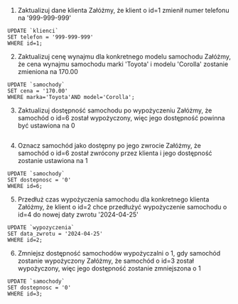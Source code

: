 1. Zaktualizuj dane klienta 
Załóżmy, że klient o id=1 zmienił numer telefonu na '999-999-999'  
```
UPDATE `klienci`
SET telefon = '999-999-999'
WHERE id=1;
```
2. Zaktualizuj cenę wynajmu dla konkretnego modelu samochodu
Załóżmy, że cena wynajmu samochodu marki 'Toyota' i modelu 'Corolla' zostanie zmieniona na 170.00  
```
UPDATE `samochody`
SET cena = '170.00'
WHERE marka='Toyota'AND model='Corolla';
```
3. Zaktualizuj dostępność samochodu po wypożyczeniu
Załóżmy, że samochód o id=6 został wypożyczony, więc jego dostępność powinna być ustawiona na 0  
```

```
4. Oznacz samochód jako dostępny po jego zwrocie
Załóżmy, że samochód o id=6 został zwrócony przez klienta i jego dostępność zostanie ustawiona na 1  
```
UPDATE `samochody`
SET dostepnosc = '0'
WHERE id=6;
```
5. Przedłuż czas wypożyczenia samochodu dla konkretnego klienta
Załóżmy, że klient o id=2 chce przedłużyć wypożyczenie samochodu o id=4 do nowej daty zwrotu '2024-04-25'  
```
UPDATE `wypozyczenia`
SET data_zwrotu = '2024-04-25' 
WHERE id=2;
```
6. Zmniejsz dostępność samochodów wypożyczalni o 1, gdy samochód zostanie wypożyczony
Załóżmy, że samochód o id=3 został wypożyczony, więc jego dostępność zostanie zmniejszona o 1
```
UPDATE `samochody`
SET dostepnosc = '0'
WHERE id=3;
```
